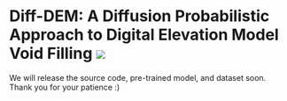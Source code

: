 <h1 align="left">Diff-DEM: A Diffusion Probabilistic Approach to Digital Elevation Model Void Filling
 <a href="https://ieeexplore.ieee.org/document/10535979"><img  src="https://img.shields.io/badge/arXiv-Paper-<COLOR>.svg" ></a> </h1>

We will release the source code, pre-trained model, and dataset soon.
Thank you for your patience :)
